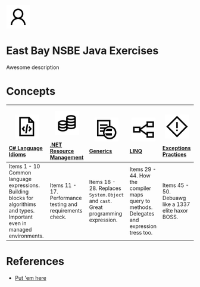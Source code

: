 
<img src="imgs/md/user.svg">

# East Bay NSBE Java Exercises
Awesome description

# Concepts
| <p align="center"><img src="imgs/md/code-file.svg" width="64"></p> [C# Language Idioms](Assets/HoloToolkit/Input/README.md) | <p align="center"><img src="imgs/md/resources.svg" width="64"></p> [.NET Resource Management](Assets/HoloToolkit/Sharing/README.md) | <p align="center"><img src="imgs/md/generics.svg" width="64"></p> [Generics](Assets/HoloToolkit/SpatialMapping/README.md) | <p align="center"><img src="imgs/md/linq.svg" width="64"></p> [LINQ](Assets/HoloToolkit/SpatialUnderstanding/README.md) | <p align="center"><img src="imgs/md/exception.svg" width="64"></p> [Exceptions Practices](Assets/HoloToolkit/SpatialUnderstanding/README.md) |
| :- | :- | :- | :- | :- |
| Items 1 - 10 Common language expressions. Building blocks for algorithims and types. Important even in managed environments. | Items 11 - 17. Performance testing and requirements check. | Items 18 - 28. Replaces `System.Object` and `cast`. Great programming expression. | Items 29 - 44.  How the compiler maps query to methods. Delegates and expression tress too. | Items 45 - 50. Debuawg like a 1337 elite haxor BOSS. |

# References
- [Put 'em here](https://graphicburger.com/200-windows-10-icons/)
